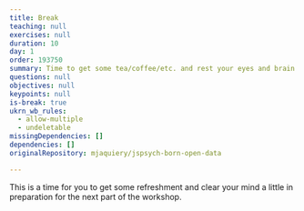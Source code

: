 ```yaml
---
title: Break
teaching: null
exercises: null
duration: 10
day: 1
order: 193750
summary: Time to get some tea/coffee/etc. and rest your eyes and brain a bit.
questions: null
objectives: null
keypoints: null
is-break: true
ukrn_wb_rules:
  - allow-multiple
  - undeletable
missingDependencies: []
dependencies: []
originalRepository: mjaquiery/jspsych-born-open-data

---
```

This is a time for you to get some refreshment and clear your mind a little in preparation for the next part of the workshop.
